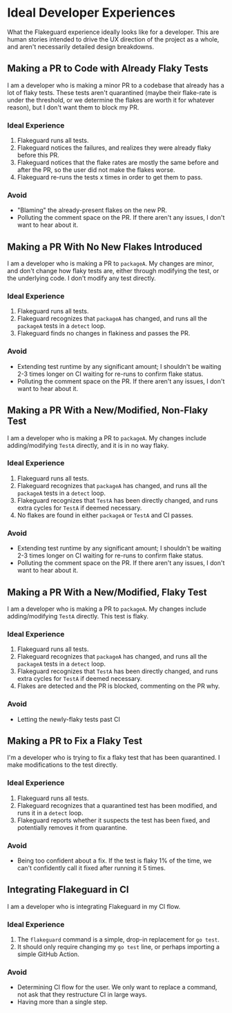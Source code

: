# Ideal Developer Experiences

What the Flakeguard experience ideally looks like for a developer. This are human stories intended to drive the UX direction of the project as a whole, and aren't necessarily detailed design breakdowns.

## Making a PR to Code with Already Flaky Tests

I am a developer who is making a minor PR to a codebase that already has a lot of flaky tests. These tests aren't quarantined (maybe their flake-rate is under the threshold, or we determine the flakes are worth it for whatever reason), but I don't want them to block my PR.

### Ideal Experience

1. Flakeguard runs all tests.
2. Flakeguard notices the failures, and realizes they were already flaky before this PR.
3. Flakeguard notices that the flake rates are mostly the same before and after the PR, so the user did not make the flakes worse.
4. Flakeguard re-runs the tests x times in order to get them to pass.

### Avoid

* "Blaming" the already-present flakes on the new PR.
* Polluting the comment space on the PR. If there aren't any issues, I don't want to hear about it.

## Making a PR With No New Flakes Introduced

I am a developer who is making a PR to `packageA`. My changes are minor, and don't change how flaky tests are, either through modifying the test, or the underlying code. I don't modify any test directly.

### Ideal Experience

1. Flakeguard runs all tests.
2. Flakeguard recognizes that `packageA` has changed, and runs all the `packageA` tests in a `detect` loop.
3. Flakeguard finds no changes in flakiness and passes the PR.

### Avoid

* Extending test runtime by any significant amount; I shouldn't be waiting 2-3 times longer on CI waiting for re-runs to confirm flake status.
* Polluting the comment space on the PR. If there aren't any issues, I don't want to hear about it.

## Making a PR With a New/Modified, Non-Flaky Test

I am a developer who is making a PR to `packageA`. My changes include adding/modifying `TestA` directly, and it is in no way flaky.

### Ideal Experience

1. Flakeguard runs all tests.
2. Flakeguard recognizes that `packageA` has changed, and runs all the `packageA` tests in a `detect` loop.
3. Flakeguard recognizes that `TestA` has been directly changed, and runs extra cycles for `TestA` if deemed necessary.
4. No flakes are found in either `packageA` or `TestA` and CI passes.

### Avoid

* Extending test runtime by any significant amount; I shouldn't be waiting 2-3 times longer on CI waiting for re-runs to confirm flake status.
* Polluting the comment space on the PR. If there aren't any issues, I don't want to hear about it.

## Making a PR With a New/Modified, Flaky Test

I am a developer who is making a PR to `packageA`. My changes include adding/modifying `TestA` directly. This test is flaky.

### Ideal Experience

1. Flakeguard runs all tests.
2. Flakeguard recognizes that `packageA` has changed, and runs all the `packageA` tests in a `detect` loop.
3. Flakeguard recognizes that `TestA` has been directly changed, and runs extra cycles for `TestA` if deemed necessary.
4. Flakes are detected and the PR is blocked, commenting on the PR why.

### Avoid

* Letting the newly-flaky tests past CI

## Making a PR to Fix a Flaky Test

I'm a developer who is trying to fix a flaky test that has been quarantined. I make modifications to the test directly.

### Ideal Experience

1. Flakeguard runs all tests.
2. Flakeguard recognizes that a quarantined test has been modified, and runs it in a `detect` loop.
3. Flakeguard reports whether it suspects the test has been fixed, and potentially removes it from quarantine.

### Avoid

* Being too confident about a fix. If the test is flaky 1% of the time, we can't confidently call it fixed after running it 5 times.

## Integrating Flakeguard in CI

I am a developer who is integrating Flakeguard in my CI flow.

### Ideal Experience

1. The `flakeguard` command is a simple, drop-in replacement for `go test`.
2. It should only require changing my `go test` line, or perhaps importing a simple GitHub Action.

### Avoid

* Determining CI flow for the user. We only want to replace a command, not ask that they restructure CI in large ways.
* Having more than a single step.
